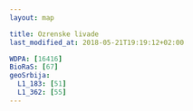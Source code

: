 ```yaml
---
layout: map

title: Ozrenske livade
last_modified_at: 2018-05-21T19:19:12+02:00

WDPA: [16416]
BioRaS: [67]
geoSrbija:
  L1_183: [51]
  L1_362: [55]
---
```

